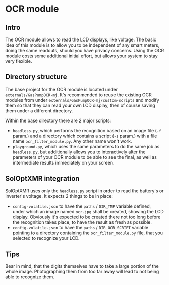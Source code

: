 # OCR module

## Intro
The OCR module allows to read the LCD displays, like voltage. The basic idea of this module is to allow you to be independent of any smart meters, doing the same readouts, should you have privacy concerns. Using the OCR module costs some additional initial effort, but allows your system to stay very flexible.

## Directory structure
The base project for the OCR module is located under `externals/GasPumpOCR-mj`. It's recommended to reuse the existing OCR modules from under `externals/GasPumpOCR-mj/custom-scripts` and modify them so that they can read your own LCD display, then of course saving them under a different directory.

Within the base directory there are 2 major scripts:
- `headless.py`, which performs the recognition based on an image file (`-f` param.) and a directory which contains a script (`-s` param.) with a file name `ocr_filter_module.py`. Any other name won't work.
- `playground.py`, which uses the same parameters to do the same job as `headless.py`, but additionally allows you to interactively alter the parameters of your OCR module to be able to see the final, as well as intermediate results immediately on your screen.

## SolOptXMR integration
SolOptXMR uses only the `headless.py` script in order to read the battery's or inverter's voltage. It expects 2 things to be in place:
- `config-volatile.json` to have the `paths` / `DIR_TMP` variable defined, under which an image named `ocr.jpg` shall be created, showing the LCD display. Obviously it's expected to be created there not too long before the recognition takes place, to have the result as fresh as possible.
- `config-volatile.json` to have the `paths` / `DIR_OCR_SCRIPT` variable pointing to a directory containing the `ocr_filter_module.py` file, that you selected to recognize your LCD.

## Tips
Bear in mind, that the digits themselves have to take a large portion of the whole image. Photographing them from too far away will lead to not being able to recognize them.
